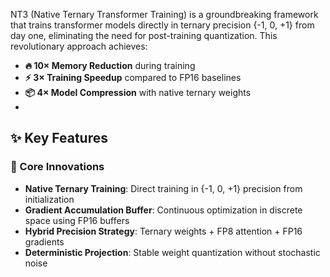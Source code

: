 NT3 (Native Ternary Transformer Training) is a groundbreaking framework that trains transformer models directly in ternary precision {-1, 0, +1} from day one, eliminating the need for post-training quantization. This revolutionary approach achieves:

- **🔥 10× Memory Reduction** during training
- **⚡ 3× Training Speedup** compared to FP16 baselines  
- **📦 4× Model Compression** with native ternary weights
- 
## ✨ Key Features

### 🎯 Core Innovations
- **Native Ternary Training**: Direct training in {-1, 0, +1} precision from initialization
- **Gradient Accumulation Buffer**: Continuous optimization in discrete space using FP16 buffers
- **Hybrid Precision Strategy**: Ternary weights + FP8 attention + FP16 gradients
- **Deterministic Projection**: Stable weight quantization without stochastic noise
